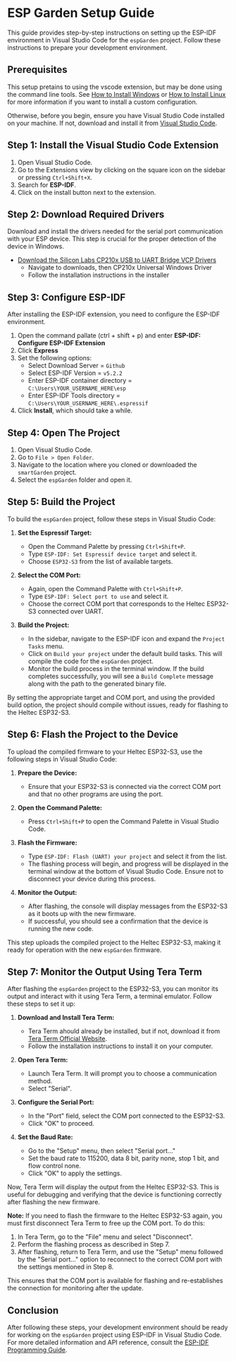 # ESP Garden Setup Guide

This guide provides step-by-step instructions on setting up the ESP-IDF environment in Visual Studio Code for the `espGarden` project. Follow these instructions to prepare your development environment.

## Prerequisites

This setup pretains to using the vscode extension, but may be done using the command line tools. See [How to Install Windows](https://docs.espressif.com/projects/esp-idf/en/latest/esp32/get-started/windows-setup.html) or [How to Install Linux](https://docs.espressif.com/projects/esp-idf/en/latest/esp32/get-started/linux-macos-setup.html) for more information if you want to install a custom configuration. 

Otherwise, before you begin, ensure you have Visual Studio Code installed on your machine. If not, download and install it from [Visual Studio Code](https://code.visualstudio.com/).

## Step 1: Install the Visual Studio Code Extension

1. Open Visual Studio Code.
2. Go to the Extensions view by clicking on the square icon on the sidebar or pressing `Ctrl+Shift+X`.
3. Search for **ESP-IDF**.
4. Click on the install button next to the extension.

## Step 2: Download Required Drivers

Download and install the drivers needed for the serial port communication with your ESP device. This step is crucial for the proper detection of the device in Windows.

- [Download the Silicon Labs CP210x USB to UART Bridge VCP Drivers](https://www.silabs.com/developers/usb-to-uart-bridge-vcp-drivers)
    - Navigate to downloads, then CP210x Universal Windows Driver
    - Follow the installation instructions in the installer

## Step 3: Configure ESP-IDF

After installing the ESP-IDF extension, you need to configure the ESP-IDF environment.
1. Open the command pallate (ctrl + shift + p) and enter **ESP-IDF: Configure ESP-IDF Extension**
2. Click **Express**
3. Set the following options:
   - Select Download Server = `Github`
   - Select ESP-IDF Version = `v5.2.2`
   - Enter ESP-IDF container directory = `C:\Users\YOUR_USERNAME_HERE\esp`
   - Enter ESP-IDF Tools directory = `C:\Users\YOUR_USERNAME_HERE\.espressif`
4. Click **Install**, which should take a while.

## Step 4: Open The Project

1. Open Visual Studio Code.
2. Go to `File > Open Folder`.
3. Navigate to the location where you cloned or downloaded the `smartGarden` project.
4. Select the `espGarden` folder and open it.

## Step 5: Build the Project

To build the `espGarden` project, follow these steps in Visual Studio Code:

1. **Set the Espressif Target:**
   - Open the Command Palette by pressing `Ctrl+Shift+P`.
   - Type `ESP-IDF: Set Espressif device target` and select it.
   - Choose `ESP32-S3` from the list of available targets.

2. **Select the COM Port:**
   - Again, open the Command Palette with `Ctrl+Shift+P`.
   - Type `ESP-IDF: Select port to use` and select it.
   - Choose the correct COM port that corresponds to the Heltec ESP32-S3 connected over UART.

3. **Build the Project:**
   - In the sidebar, navigate to the ESP-IDF icon and expand the `Project Tasks` menu.
   - Click on `Build your project` under the default build tasks. This will compile the code for the `espGarden` project.
   - Monitor the build process in the terminal window. If the build completes successfully, you will see a `Build Complete` message along with the path to the generated binary file.

By setting the appropriate target and COM port, and using the provided build option, the project should compile without issues, ready for flashing to the Heltec ESP32-S3.

## Step 6: Flash the Project to the Device

To upload the compiled firmware to your Heltec ESP32-S3, use the following steps in Visual Studio Code:

1. **Prepare the Device:**
   - Ensure that your ESP32-S3 is connected via the correct COM port and that no other programs are using the port.

2. **Open the Command Palette:**
   - Press `Ctrl+Shift+P` to open the Command Palette in Visual Studio Code.

3. **Flash the Firmware:**
   - Type `ESP-IDF: Flash (UART) your project` and select it from the list.
   - The flashing process will begin, and progress will be displayed in the terminal window at the bottom of Visual Studio Code. Ensure not to disconnect your device during this process.

4. **Monitor the Output:**
   - After flashing, the console will display messages from the ESP32-S3 as it boots up with the new firmware.
   - If successful, you should see a confirmation that the device is running the new code.

This step uploads the compiled project to the Heltec ESP32-S3, making it ready for operation with the new `espGarden` firmware.

## Step 7: Monitor the Output Using Tera Term

After flashing the `espGarden` project to the ESP32-S3, you can monitor its output and interact with it using Tera Term, a terminal emulator. Follow these steps to set it up:

1. **Download and Install Tera Term:**
   - Tera Term ahould already be installed, but if not, download it from [Tera Term Official Website](https://ttssh2.osdn.jp/index.html.en).
   - Follow the installation instructions to install it on your computer.

2. **Open Tera Term:**
   - Launch Tera Term. It will prompt you to choose a communication method.
   - Select "Serial".

3. **Configure the Serial Port:**
   - In the "Port" field, select the COM port connected to the ESP32-S3.
   - Click "OK" to proceed.

4. **Set the Baud Rate:**
   - Go to the "Setup" menu, then select "Serial port..."
   - Set the baud rate to 115200, data 8 bit, parity none, stop 1 bit, and flow control none.
   - Click "OK" to apply the settings.

Now, Tera Term will display the output from the Heltec ESP32-S3. This is useful for debugging and verifying that the device is functioning correctly after flashing the new firmware.

**Note:** If you need to flash the firmware to the Heltec ESP32-S3 again, you must first disconnect Tera Term to free up the COM port. To do this:
   
1. In Tera Term, go to the "File" menu and select "Disconnect".
2. Perform the flashing process as described in Step 7.
3. After flashing, return to Tera Term, and use the "Setup" menu followed by the "Serial port..." option to reconnect to the correct COM port with the settings mentioned in Step 8.

This ensures that the COM port is available for flashing and re-establishes the connection for monitoring after the update.


## Conclusion

After following these steps, your development environment should be ready for working on the `espGarden` project using ESP-IDF in Visual Studio Code. For more detailed information and API reference, consult the [ESP-IDF Programming Guide](https://docs.espressif.com/projects/esp-idf/en/latest/esp32/).
